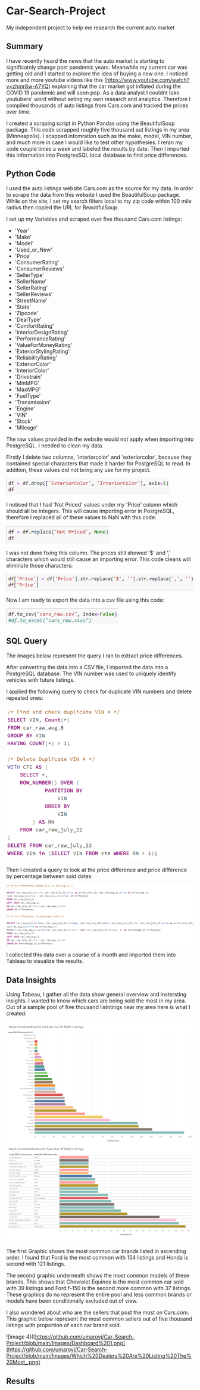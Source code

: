 # Car-Search-Project
My independent project to help me research the current auto market
## Summary
I have recently heard the news that the auto market is starting to significatnly change post pandemic years. Meanwhile my current car was getting old and I started to explore the idea of buying a new one. I noticed more and more youtube videos like this (https://www.youtube.com/watch?v=zhmr8w-A7YQ) explaining that the car market got inflated during the COVID 19 pandemic and will soon pop. As a data analyst I couldnt take youtubers' word without seting my own research and analytics. Therefore I compiled thousands of auto listings from Cars.com and tracked the prices over time. 

I created a scraping script in Python Pandas using the BeautifulSoup package. This code scrapped roughly five thousand aut listings in my area (Minneapolis). I scapped infomration such as the make, model, VIN number, and much more in case I would like to test other hypothesies. I reran my code couple times a week and labeled the results by date. Then I imported this information into PostgresSQL local database to find price differences. 

## Python Code

I used the auto listings website Cars.com as the source for my data. In order to scrape the data from this website I used the BeautifulSoup package. While on the site, I set my search filters local to my zip code within 100 mile radius then copied the URL for BeautifulSoup. 

I set up my Variables and scraped over five thousand Cars.com listings:

- 'Year'
- 'Make'
- 'Model'
- 'Used_or_New'
- 'Price'
- 'ConsumerRating'
- 'ConsumerReviews'
- 'SellerType'
- 'SellerName'
- 'SellerRating'
- 'SellerReviews'
- 'StreetName'
- 'State'
- 'Zipcode'
- 'DealType'
- 'ComfortRating'
- 'InteriorDesignRating'
- 'PerformanceRating'
- 'ValueForMoneyRating'
- 'ExteriorStylingRating'
- 'ReliabilityRating'
- 'ExteriorColor'
- 'InteriorColor'
- 'Drivetrain'
- 'MinMPG'
- 'MaxMPG'
- 'FuelType'
- 'Transmission'
- 'Engine'
- 'VIN'
- 'Stock'
- 'Mileage' 

The raw values provided in the website would not apply when importing into PostgreSQL. I needed to clean my data. 

Firstly I delete two columns, 'interiorcolor' and 'exteriorcolor', because they contained special characters that made it harder for PostgreSQL to read. In addition, these values did not bring any use for my project.

![image P1](https://github.com/umarovj/Car-Search-Project/blob/main/Images/Drop%20columns.png)

I noticed that I had 'Not Priced' values under my 'Price' column which should all be integers. This will cause importing error in PostgreSQL, therefore I replaced all of these values to NaN with this code:

![image P2](https://github.com/umarovj/Car-Search-Project/blob/main/Images/replace%20not%20priced.png)

I was not done fixing this column. The prices still showed '$' and ',' characters which would still cause an importing error. This code cleans will eliminate those characters:

![image P3](https://github.com/umarovj/Car-Search-Project/blob/main/Images/remove%20signs%20from%20price.png)

Now I am ready to export the data into a csv file using this code: 

![image P4](https://github.com/umarovj/Car-Search-Project/blob/main/Images/export%20to%20csv.png)


## SQL Query
The images below represent the query I ran to extract price differences. 


After converting the data into a CSV file, I imported the data into a PostgreSQL database. The VIN number was used to uniquely identify vehicles with future listings.

I applied the following query to check for duplicate VIN numbers and delete repeated ones:

![image 1](https://github.com/umarovj/Car-Search-Project/blob/main/Images/SQL%20duplicate%20check.png)

Then I created a query to look at the price difference and price difference by percentage between said dates:

![image 2](https://github.com/umarovj/Car-Search-Project/blob/main/Images/SQL%20price%20diff%20as%20percentage.png)

I collected this data over a course of a month and imported them into Tableau to visualize the results. 

## Data Insights

Using Tabeau, I gather all the data show general overview and instersting insights. I wanted to know which cars are being sold the most in my area. Out of a sample pool of five thousand listntings near my area here is what I created:

![image 3](https://github.com/umarovj/Car-Search-Project/blob/main/Images/Dashboard%201.png)

The first Graphic shows the most common car brands listed in ascending order. I found that Ford is the most common with 154 listings and Honda is second with 121 listings. 

The second graphic underneath shows the most common models of these brands. This shows that Chevrolet Equinox is the most common car sold with 39 listings and Ford f-150 is the second more common with 37 listings. These graphics do no represent the entire pool and less common brands or models have been conditionally excluded out of view. 

I also wondered about who are the sellers that post the most on Cars.com. This graphic below represent the most common sellers out of five thousand listings with proportion of each car brand sold. 

![image 4]([https://github.com/umarovj/Car-Search-Project/blob/main/Images/Dashboard%201.png](https://github.com/umarovj/Car-Search-Project/blob/main/Images/Which%20Dealers%20Are%20Listing%20The%20Most_.png)



## Results












